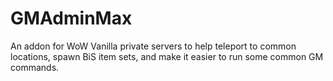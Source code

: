 # GMAdminMax
An addon for WoW Vanilla private servers to help teleport to common locations, spawn BiS item sets, and make it easier to run some common GM commands.
